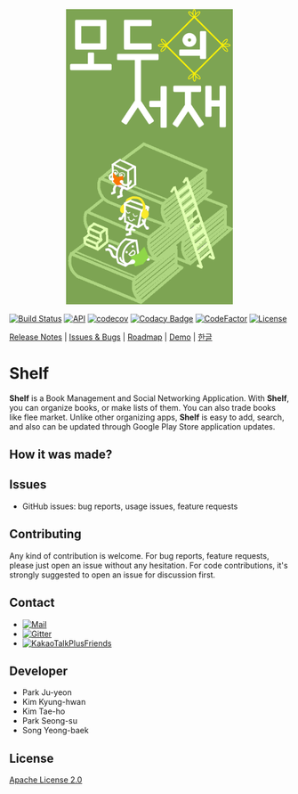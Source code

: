 <div align="center">
<img src="docs/project_logo_4.png" width="300" alt="shelf" />
</div>


[![Build Status](https://travis-ci.com/matthewsongdev/Shelf.svg?token=NaLLKsT8zKVhv8seuCfL&branch=master)](https://travis-ci.com/matthewsongdev/Shelf)
[![API](https://img.shields.io/badge/API-21%2B-brightgreen.svg?style=flat)](https://android-arsenal.com/api?level=21)
[![codecov](https://codecov.io/gh/matthewsongdev/Shelf/branch/master/graph/badge.svg?token=ivxZNTFIVr)](https://codecov.io/gh/matthewsongdev/Shelf)
[![Codacy Badge](https://api.codacy.com/project/badge/Grade/2aa7397c6e584478946b0f51814050ed)](https://www.codacy.com?utm_source=github.com&amp;utm_medium=referral&amp;utm_content=matthewsongdev/Shelf&amp;utm_campaign=Badge_Grade)
[![CodeFactor](https://www.codefactor.io/repository/github/matthewsongdev/shelf/badge)](https://www.codefactor.io/repository/github/matthewsongdev/shelf)
[![License](https://img.shields.io/badge/License-Apache%202.0-brightgreen.svg)](LICENSE)



[Release Notes](RELEASE.md) |
[Issues & Bugs](https://github.com/matthewsongdev/Shelf/issues) |
[Roadmap]() |
[Demo]() |
[한글](README.md)

# Shelf #

**Shelf** is a Book Management and Social Networking Application. With **Shelf**, you can organize books, or make lists of them. You can also trade books like flee market. Unlike other organizing apps, **Shelf** is easy to add, search, and also can be updated through Google Play Store application updates.

## How it was made?

## Issues
* GitHub issues: bug reports, usage issues, feature requests

## Contributing
Any kind of contribution is welcome. For bug reports, feature requests,
please just open an issue without any hesitation. For code contributions, it's
strongly suggested to open an issue for discussion first.

## Contact
* [![Mail](https://img.shields.io/badge/contact-mail-brightgreen.svg)](mailto:matthewsongdev@gmail.com)
* [![Gitter](https://img.shields.io/gitter/room/nwjs/nw.js.svg)](https://gitter.im/MyShelf/Lobby)
* [![KakaoTalkPlusFriends](https://img.shields.io/badge/KakaoTalk-PlusFriends-orange.svg)](https://pf.kakao.com/_MgxnpC)

## Developer
* Park Ju-yeon
* Kim Kyung-hwan
* Kim Tae-ho
* Park Seong-su
* Song Yeong-baek

## License
[Apache License 2.0](LICENSE)
